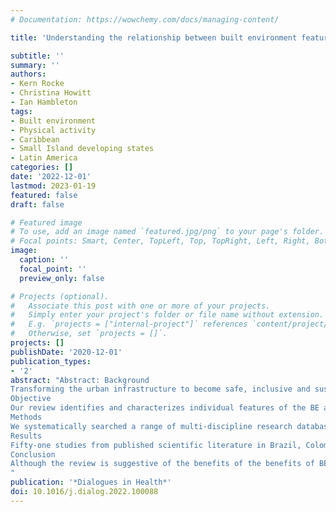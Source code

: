 ```yaml
---
# Documentation: https://wowchemy.com/docs/managing-content/

title: 'Understanding the relationship between built environment features and physical activity in the Caribbean: A scoping review'

subtitle: ''
summary: ''
authors:
- Kern Rocke
- Christina Howitt 
- Ian Hambleton
tags:
- Built environment
- Physical activity
- Caribbean
- Small Island developing states
- Latin America
categories: []
date: '2022-12-01'
lastmod: 2023-01-19
featured: false
draft: false

# Featured image
# To use, add an image named `featured.jpg/png` to your page's folder.
# Focal points: Smart, Center, TopLeft, Top, TopRight, Left, Right, BottomLeft, Bottom, BottomRight.
image:
  caption: ''
  focal_point: ''
  preview_only: false

# Projects (optional).
#   Associate this post with one or more of your projects.
#   Simply enter your project's folder or file name without extension.
#   E.g. `projects = ["internal-project"]` references `content/project/deep-learning/index.md`.
#   Otherwise, set `projects = []`.
projects: []
publishDate: '2020-12-01'
publication_types:
- '2'
abstract: "Abstract: Background
Transforming the urban infrastructure to become safe, inclusive and sustainable remains a challenge in most developing settings. The Caribbean has high burdens of physical inactivity and non-communicable diseases. Therefore, understanding the role of the built environment (BE) in modifying individual activity is important for informing the design of community interventions to improve levels of physical activity (PA). Anecdotally, there is limited evidence on the BE in the Caribbean, however evidence from other Small Island Developing States (SIDS) and from Latin America (LA) may offer useful information given their similar urbanization profiles and shared geo-collaborative histories.
Objective
Our review identifies and characterizes individual features of the BE and examines their relationships with PA outcomes.
Methods
We systematically searched a range of multi-discipline research databases, including studies from SIDS and LA that objectively measured BE features as an exposure and PA as an outcome between 2010 and 2021. Grey literature was not considered for this review. We characterized BE measures into 9 neighbourhood design domains using the Walkability for Health framework, and mapped gaps in the published evidence. We performed a narrative summary of BE-PA relationships, focusing on association strength and direction of effect.
Results
Fifty-one studies from published scientific literature in Brazil, Colombia, Mexico, Chile, and Singapore were included that described 306 BE-PA relationships. The BE was mostly characterized by number of and proximity to spaces for social interaction, green spaces, increasing housing density or street connectivity, and mixed residential and commercial land use. BE-PA relationships, although inconsistent, largely promoted PA.
Conclusion
Although the review is suggestive of the benefits of the benefits of BE interventions for promoting active commuting and leisurely PA, translational research is needed to understand whether results can be successfully adapted for SIDS, which often have an urban structure defined by a single urban centre with connections to outlying communities.
"
publication: '*Dialogues in Health*'
doi: 10.1016/j.dialog.2022.100088
---
```

